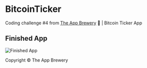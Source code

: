 # BitcoinTicker
Coding challenge #4 from [The App Brewery](https://www.appbrewery.co) 📱 | Bitcoin Ticker App

## Finished App
![Finished App](http://i.giphy.com/l0HlQGzz2MQCKIBI4.gif)

Copyright © The App Brewery
